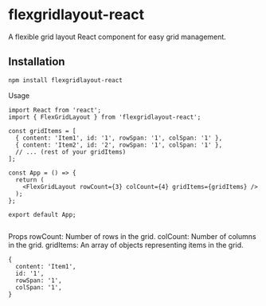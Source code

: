 # flexgridlayout-react

A flexible grid layout React component for easy grid management.

## Installation

```bash
npm install flexgridlayout-react

```

Usage

```
import React from 'react';
import { FlexGridLayout } from 'flexgridlayout-react';

const gridItems = [
  { content: 'Item1', id: '1', rowSpan: '1', colSpan: '1' },
  { content: 'Item2', id: '2', rowSpan: '1', colSpan: '1' },
  // ... (rest of your gridItems)
];

const App = () => {
  return (
    <FlexGridLayout rowCount={3} colCount={4} gridItems={gridItems} />
  );
};

export default App;


```


Props
rowCount: Number of rows in the grid.
colCount: Number of columns in the grid.
gridItems: An array of objects representing items in the grid.

```
{
  content: 'Item1',
  id: '1',
  rowSpan: '1',
  colSpan: '1',
}


```



